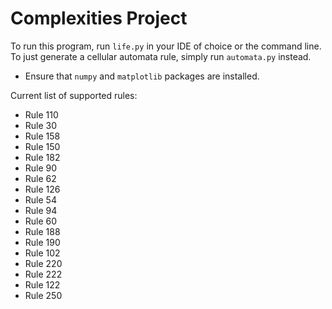 # Complexities Project

To run this program, run `life.py` in your IDE of choice or the command line.
To just generate a cellular automata rule, simply run `automata.py` instead.

- Ensure that `numpy` and `matplotlib` packages are installed.

Current list of supported rules:

- Rule 110
- Rule 30
- Rule 158
- Rule 150
- Rule 182
- Rule 90
- Rule 62
- Rule 126
- Rule 54
- Rule 94
- Rule 60
- Rule 188
- Rule 190
- Rule 102
- Rule 220
- Rule 222
- Rule 122
- Rule 250
